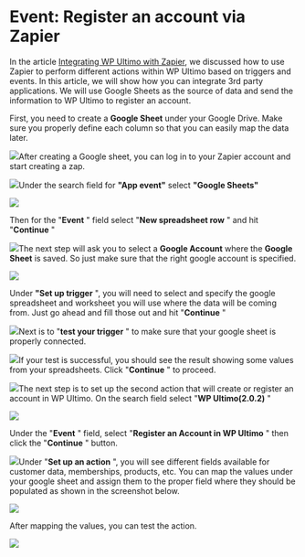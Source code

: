 # Event: Register an account via Zapier

In the article [Integrating WP Ultimo with Zapier](1677127282-integrating-wp-ultimo-with-zapier.html), we discussed how to use Zapier to perform different actions within WP Ultimo based on triggers and events. In this article, we will show how you can integrate 3rd party applications. We will use Google Sheets as the source of data and send the information to WP Ultimo to register an account.

First, you need to create a **Google Sheet** under your Google Drive. Make sure you properly define each column so that you can easily map the data later.

![](https://wp-ultimo-space.fra1.cdn.digitaloceanspaces.com/hs-file-7wnYotvYtO.png)After creating a Google sheet, you can log in to your Zapier account and start creating a zap.

![](https://wp-ultimo-space.fra1.cdn.digitaloceanspaces.com/hs-file-C0khOzCSCF.png)Under the search field for **"App event"** select **"Google Sheets"**

![](https://wp-ultimo-space.fra1.cdn.digitaloceanspaces.com/hs-file-Cj2rk0zpOO.png)

Then for the "**Event** " field select "**New spreadsheet row** " and hit "**Continue** "

![](https://wp-ultimo-space.fra1.cdn.digitaloceanspaces.com/hs-file-Y6z9NX6HAn.png)The next step will ask you to select a **Google Account** where the **Google Sheet** is saved. So just make sure that the right google account is specified.

![](https://wp-ultimo-space.fra1.cdn.digitaloceanspaces.com/hs-file-536o0FgLI1.png)

Under **"Set up trigger** ", you will need to select and specify the google spreadsheet and worksheet you will use where the data will be coming from. Just go ahead and fill those out and hit "**Continue** "

![](https://wp-ultimo-space.fra1.cdn.digitaloceanspaces.com/hs-file-4juCX9m6M2.png)Next is to "**test your trigger** " to make sure that your google sheet is properly connected.

![](https://wp-ultimo-space.fra1.cdn.digitaloceanspaces.com/hs-file-E1RjprMVNM.png)If your test is successful, you should see the result showing some values from your spreadsheets. Click "**Continue** " to proceed.

![](https://wp-ultimo-space.fra1.cdn.digitaloceanspaces.com/hs-file-FNVMJRdoBs.png)The next step is to set up the second action that will create or register an account in WP Ultimo. On the search field select "**WP Ultimo(2.0.2)** "

![](https://wp-ultimo-space.fra1.cdn.digitaloceanspaces.com/hs-file-bbSevglDSJ.png)

Under the "**Event** " field, select "**Register an Account in WP Ultimo** " then click the "**Continue** " button.

![](https://wp-ultimo-space.fra1.cdn.digitaloceanspaces.com/hs-file-DZTN6Hno0w.png)Under "**Set up an action** ", you will see different fields available for customer data, memberships, products, etc. You can map the values under your google sheet and assign them to the proper field where they should be populated as shown in the screenshot below.

![](https://wp-ultimo-space.fra1.cdn.digitaloceanspaces.com/hs-file-c1ozo05Uam.png)

After mapping the values, you can test the action.

![](https://wp-ultimo-space.fra1.cdn.digitaloceanspaces.com/hs-file-UKI9kdBjIc.png)
